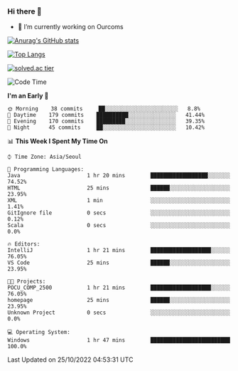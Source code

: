 ### Hi there 👋

- 🔭 I’m currently working on Ourcoms

<!--
**Rhange/Rhange** is a ✨ _special_ ✨ repository because its `README.md` (this file) appears on your GitHub profile.

Here are some ideas to get you started:

- 🌱 I’m currently learning ...
- 👯 I’m looking to collaborate on ...
- 🤔 I’m looking for help with ...
- 💬 Ask me about ...
- 📫 How to reach me: ...
- 😄 Pronouns: ...
- ⚡ Fun fact: ...
-->

[![Anurag's GitHub stats](https://github-readme-stats.vercel.app/api?username=rhange&show_icons=true&theme=gruvbox)](https://github.com/anuraghazra/github-readme-stats)

[![Top Langs](https://github-readme-stats.vercel.app/api/top-langs/?username=rhange&layout=compact&theme=gruvbox)](https://github.com/anuraghazra/github-readme-stats)

[![solved.ac tier](http://mazassumnida.wtf/api/generate_badge?boj=rhange0511)](https://solved.ac/rhange0511)

  <!--START_SECTION:waka-->
![Code Time](http://img.shields.io/badge/Code%20Time-601%20hrs-blue)

**I'm an Early 🐤** 

```text
🌞 Morning    38 commits     ██░░░░░░░░░░░░░░░░░░░░░░░   8.8% 
🌆 Daytime    179 commits    ██████████░░░░░░░░░░░░░░░   41.44% 
🌃 Evening    170 commits    █████████░░░░░░░░░░░░░░░░   39.35% 
🌙 Night      45 commits     ██░░░░░░░░░░░░░░░░░░░░░░░   10.42%

```


📊 **This Week I Spent My Time On** 

```text
⌚︎ Time Zone: Asia/Seoul

💬 Programming Languages: 
Java                     1 hr 20 mins        ██████████████████░░░░░░░   74.52% 
HTML                     25 mins             ██████░░░░░░░░░░░░░░░░░░░   23.95% 
XML                      1 min               ░░░░░░░░░░░░░░░░░░░░░░░░░   1.41% 
GitIgnore file           0 secs              ░░░░░░░░░░░░░░░░░░░░░░░░░   0.12% 
Scala                    0 secs              ░░░░░░░░░░░░░░░░░░░░░░░░░   0.0%

🔥 Editors: 
IntelliJ                 1 hr 21 mins        ███████████████████░░░░░░   76.05% 
VS Code                  25 mins             ██████░░░░░░░░░░░░░░░░░░░   23.95%

🐱‍💻 Projects: 
POCU_COMP_2500           1 hr 21 mins        ███████████████████░░░░░░   76.05% 
homepage                 25 mins             ██████░░░░░░░░░░░░░░░░░░░   23.95% 
Unknown Project          0 secs              ░░░░░░░░░░░░░░░░░░░░░░░░░   0.0%

💻 Operating System: 
Windows                  1 hr 47 mins        █████████████████████████   100.0%

```


 Last Updated on 25/10/2022 04:53:31 UTC
<!--END_SECTION:waka-->
